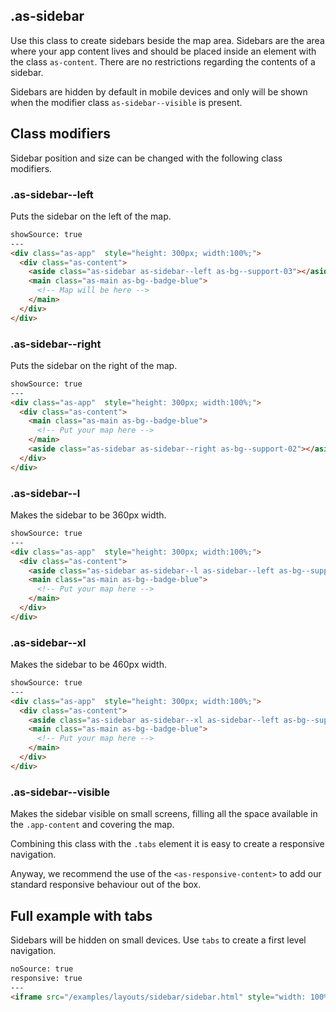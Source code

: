 ## .as-sidebar

Use this class to create sidebars beside the map area. Sidebars are the area where your app content lives and should be placed inside an element with the class `as-content`. There are no restrictions regarding the contents of a sidebar.

Sidebars are hidden by default in mobile devices and only will be shown when the modifier class `as-sidebar--visible` is present.


## Class modifiers

Sidebar position and size can be changed with the following class modifiers.

### .as-sidebar--left

Puts the sidebar on the left of the map.



```html
showSource: true
---
<div class="as-app"  style="height: 300px; width:100%;">
  <div class="as-content">
    <aside class="as-sidebar as-sidebar--left as-bg--support-03"></aside>
    <main class="as-main as-bg--badge-blue">
      <!-- Map will be here -->
    </main>
  </div>
</div>
```

### .as-sidebar--right

Puts the sidebar on the right of the map.

```html
showSource: true
---
<div class="as-app"  style="height: 300px; width:100%;">
  <div class="as-content">
    <main class="as-main as-bg--badge-blue">
      <!-- Put your map here -->
    </main>
    <aside class="as-sidebar as-sidebar--right as-bg--support-02"></aside>
  </div>
</div>
```



### .as-sidebar--l

Makes the sidebar to be 360px width.

```html
showSource: true
---
<div class="as-app"  style="height: 300px; width:100%;">
  <div class="as-content">
    <aside class="as-sidebar as-sidebar--l as-sidebar--left as-bg--support-03"></aside>
    <main class="as-main as-bg--badge-blue">
      <!-- Put your map here -->
    </main>
  </div>
</div>
```

### .as-sidebar--xl

Makes the sidebar to be 460px width.

```html
showSource: true
---
<div class="as-app"  style="height: 300px; width:100%;">
  <div class="as-content">
    <aside class="as-sidebar as-sidebar--xl as-sidebar--left as-bg--support-03"></aside>
    <main class="as-main as-bg--badge-blue">
      <!-- Put your map here -->
    </main>
  </div>
</div>
```


### .as-sidebar--visible

Makes the sidebar visible on small screens, filling all the space available in the `.app-content` and covering the map.

Combining this class with the `.tabs` element it is easy to create a responsive navigation.

Anyway, we recommend the use of the `<as-responsive-content>` to add our standard responsive behaviour out of the box.


## Full example with tabs

Sidebars will be hidden on small devices. Use `tabs` to create a first level navigation.


```html
noSource: true
responsive: true
---
<iframe src="/examples/layouts/sidebar/sidebar.html" style="width: 100%; height: 100%;">
```